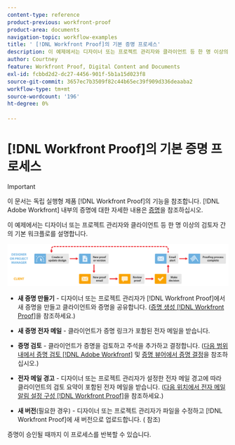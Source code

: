 ```yaml
---
content-type: reference
product-previous: workfront-proof
product-area: documents
navigation-topic: workflow-examples
title: ' [!DNL Workfront Proof]의 기본 증명 프로세스'
description: 이 예제에서는 디자이너 또는 프로젝트 관리자와 클라이언트 등 한 명 이상의 검토자 간의 기본 워크플로를 설명합니다.
author: Courtney
feature: Workfront Proof, Digital Content and Documents
exl-id: fcbbd2d2-dc27-4456-901f-5b1a15d023f8
source-git-commit: 3657ec7b3509f82c44b65ec39f909d336deaaba2
workflow-type: tm+mt
source-wordcount: '196'
ht-degree: 0%

---
```


# [!DNL Workfront Proof]의 기본 증명 프로세스

>[!IMPORTANT]
>
>이 문서는 독립 실행형 제품 [!DNL Workfront Proof]의 기능을 참조합니다. [!DNL Adobe Workfront] 내부의 증명에 대한 자세한 내용은 [증명](../../../review-and-approve-work/proofing/proofing.md)을 참조하십시오.

이 예제에서는 디자이너 또는 프로젝트 관리자와 클라이언트 등 한 명 이상의 검토자 간의 기본 워크플로를 설명합니다.

![basic_workflow.png](assets/basic_workflow.png)

* **새 증명 만들기** - 디자이너 또는 프로젝트 관리자가 [!DNL Workfront Proof]에서 새 증명을 만들고 클라이언트와 증명을 공유합니다. ([증명 생성 [!DNL Workfront Proof]](../../../workfront-proof/wp-work-proofsfiles/create-proofs-and-files/generate-proofs.md)을 참조하세요.)

* **새 증명 전자 메일** - 클라이언트가 증명 링크가 포함된 전자 메일을 받습니다.

* **증명 검토** - 클라이언트가 증명을 검토하고 주석을 추가하고 결정합니다. ([다음 범위 내에서 증명 검토 [!DNL Adobe Workfront]](../../../review-and-approve-work/proofing/reviewing-proofs-within-workfront/review-proofs-in-wf.md) 및 [증명 뷰어에서 증명 결정](../../../review-and-approve-work/proofing/reviewing-proofs-within-workfront/make-a-decision-on-a-proof/make-decisions-on-proof.md)을 참조하십시오.)

* **전자 메일 경고** - 디자이너 또는 프로젝트 관리자가 설정한 전자 메일 경고에 따라 클라이언트의 검토 요약이 포함된 전자 메일을 받습니다. ([다음 위치에서 전자 메일 알림 설정 구성 [!DNL Workfront Proof]](../../../workfront-proof/wp-emailsntfctns/email-alerts/config-email-notification-settings-wp.md)을 참조하세요.)

* **새 버전**(필요한 경우) - 디자이너 또는 프로젝트 관리자가 파일을 수정하고 [!DNL Workfront Proof]에 새 버전으로 업로드합니다. ( 참조)

증명이 승인될 때까지 이 프로세스를 반복할 수 있습니다.
